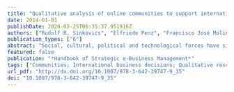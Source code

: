 ```yaml
---
title: "Qualitative analysis of online communities to support international business decisions"
date: 2014-01-01
publishDate: 2020-02-25T06:35:37.951916Z
authors: ["Rudolf R. Sinkovics", "Elfriede Penz", "Francisco José Molina-Castillo"]
publication_types: ["6"]
abstract: "Social, cultural, political and technological forces have significantly transformed the competitive landscape of the global economy. Amongst these forces, technology has arguably had the most rejuvenating impact on the way international businesses interact with each other and their customer base. End-users are making use of computer-mediated communications, newsgroups, chat rooms, email list servers, personal World Wide Web pages and other online formats at an unprecedented pace, and as they share ideas and obtain information about products and services, firms are extending their market research activities to these domains. These new tools, online communities, virtual communities and virtual worlds have emerged as a fascinating and useful pool of collective experience for international business. However, the utilization and analysis of this body of knowledge for international business decisions is still in its infancy. This paper analyzes the potential of these tools to inform international business decisions. We explain how to identify and access each of these communities, and how to convert the qualitative information available from online communities into a strategic input for the firm."
featured: false
publication: "*Handbook of Strategic e-Business Management*"
tags: ["Communities; International business decisions; Qualitative research; Market research; Network innovation"]
url_pdf: "http://dx.doi.org/10.1007/978-3-642-39747-9_35"
doi: "10.1007/978-3-642-39747-9_35"
---
```



